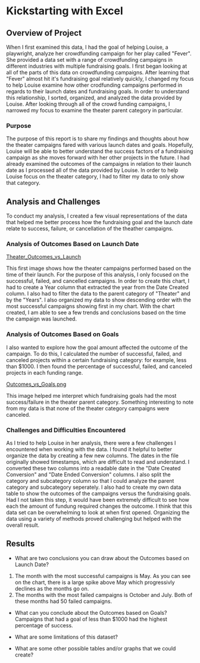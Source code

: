 # Kickstarting with Excel

## Overview of Project
When I first examined this data, I had the goal of helping Louise, a playwright, analyze her crowdfunding campaign for her play called "Fever". She provided a data set with a range of crowdfunding campaigns in different industries with multiple fundraising goals. I first began looking at all of the parts of this data on crowdfunding campaigns. After learning that "Fever" almost hit it's fundraising goal relatively quickly, I changed my focus to help Louise examine how other crodfunding campaigns performed in regards to their launch dates and fundraising goals. In order to understand this relationship, I sorted, organized, and analyzed the data provided by Louise. After looking through all of the crowd funding campaigns, I narrowed my focus to examine the theater parent category in particular. 
### Purpose
The purpose of this report is to share my findings and thoughts about how the theater campaigns fared with various launch dates and goals. Hopefully, Louise will be able to better understand the success factors of a fundraising campaign as she moves forward with her other projects in the future. I had already examined the outcomes of the campaigns in relation to their launch date as I processed all of the data provided by Louise. In order to help Louise focus on the theater category, I had to filter my data to only show that category. 
## Analysis and Challenges
To conduct my analysis, I created a few visual representations of the data that helped me better process how the fundraising goal and the launch date relate to success, failure, or cancellation of the theather campaigns. 
### Analysis of Outcomes Based on Launch Date

[Theater_Outcomes_vs_Launch](./Theater_Outcomes_vs_Launch.png) 

This first image shows how the theater campaigns performed based on the time of their launch. For the purpose of this analysis, I only focused on the successful, failed, and cancelled campaigns. In order to create this chart, I had to create a Year column that extracted the year from the Date Created column. I also had to filter the data to the parent category of "Theater" and by the "Years". I also organized my data to show descending order with the most successful campaigns showing first in my chart. With the chart created, I am able to see a few trends and conclusions based on the time the campaign was launched. 

### Analysis of Outcomes Based on Goals
I also wanted to explore how the goal amount affected the outcome of the campaign. To do this, I calculated the number of successful, failed, and canceled projects within a certain fundraising category: for example, less than $1000. I then found the percentage of successful, failed, and canceled projects in each funding range.

[Outcomes_vs_Goals.png](./Outcomes_vs_Goals.png) 

This image helped me interpret which fundraising goals had the most success/failure in the theater parent category. Something interesting to note from my data is that none of the theater category campaigns were canceled. 
### Challenges and Difficulties Encountered
As I tried to help Louise in her analysis, there were a few challenges I encountered when working with the data. I found it helpful to better organize the data by creating a few new columns. The dates in the file originally showed timestamps, which are difficult to read and understand. I converted these two columns into a readable date in the "Date Created Conversion" and "Date Ended Conversion" columns. I also split the category and subcategory column so that I could analyze the parent category and subcategory seperately. I also had to create my own data table to show the outcomes of the campaigns versus the fundraising goals. Had I not taken this step, it would have been extremely difficult to see how each the amount of fundung required changes the outcome. I think that this data set can be overwhelming to look at when first opened. Organizing the data using a variety of methods proved challenging but helped with the overall result.  
## Results

- What are two conclusions you can draw about the Outcomes based on Launch Date?
1. The month with the most successful campaigns is May. As you can see on the chart, there is a large spike above May which progressivly declines   as the months go on. 
2. The months with the most failed campaigns is October and July. Both of these months had 50 failed campaigns. 
- What can you conclude about the Outcomes based on Goals?
Campaigns that had a goal of less than $1000 had the highest percentage of success. 
- What are some limitations of this dataset?

- What are some other possible tables and/or graphs that we could create?

